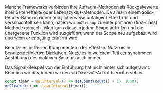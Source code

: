 Manche Frameworks verbinden ihre Aufräum-Methoden als Rückgabewerte ihrer Seiteneffekte oder Lebenszyklus-Methoden. Da alles in einem Solid-Render-Baum in einem (möglicherweise untätigen) Effekt lebt und verschachtelt sein kann, haben wir `onCleanup` zu einer primären (first-class) Methode gemacht. Man kann diese in jedem Scope aufrufen und die übergebene Funktion wird ausgeführt, wenn der Scope neu aufgebaut wird und wenn er endgültig entfernt wird.

Benutze es in Deinen Komponenten oder Effekten. Nutze es in benutzerdefinierten Direktiven. Nutze es in welchem Teil der synchronen Ausführung des reaktiven Systems auch immer.

Das Signal-Beispiel von der Einführung hat nicht hinter sich aufgeräumt. Beheben wir das, indem wir den `setInterval`-Aufruf hiermit ersetzen:

```js
const timer = setInterval(() => setCount(count() + 1), 1000);
onCleanup(() => clearInterval(timer));
```
